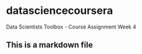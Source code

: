 # datasciencecoursera
Data Scientists Toolbox - Course Assignment Week 4
## This is a markdown file
